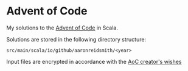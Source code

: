 # Advent of Code

My solutions to the [Advent of Code](https://adventofcode.com/) in Scala.

Solutions are stored in the following directory structure:

```
src/main/scala/io/github/aaronreidsmith/<year>
```

Input files are encrypted in accordance with the [AoC creator's wishes](https://mobile.twitter.com/ericwastl/status/1465805354214830081)
